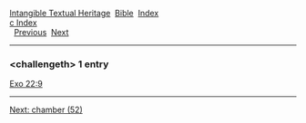 [Intangible Textual Heritage](../../index)  [Bible](../index) 
[Index](index)   
[c Index](_c_)  
  [Previous](c02012)  [Next](c02014) 

------------------------------------------------------------------------

### &lt;challengeth&gt; 1 entry

[Exo 22:9](../kjv/exo022.htm#009)  

------------------------------------------------------------------------

[Next: chamber (52)](c02014)
